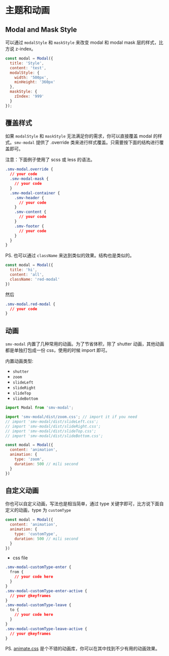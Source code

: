 
# 主题和动画

## Modal and Mask Style

可以通过 `modalStyle` 和 `maskStyle` 来改变 modal 和 modal mask 层的样式，比方说 z-index。

```js
const modal = Modal({
  title: 'Style',
  content: 'test',
  modalStyle: {
    width: '500px',
    minHeight: '360px'
  },
  maskStyle: {
    zIndex: '999'
  }
});
```

## 覆盖样式

如果 `modalStyle` 和 `maskStyle` 无法满足你的需求，你可以直接覆盖 modal 的样式。`smv-modal` 提供了 .override 类来进行样式覆盖。只需要按下面的结构进行覆盖即可。

注意：下面例子使用了 scss 或 less 的语法。

```css
.smv-modal.override {
  // your code
  .smv-modal-mask {
    // your code
  }
  .smv-modal-container {
    .smv-header {
      // your code
    }
    .smv-content {
      // your code
    }
    .smv-footer {
      // your code
    }
  }
}
```

PS. 也可以通过 `className` 来达到类似的效果。结构也是类似的。

```js
const modal = Modal({
  title: 'hi',
  content: 'all',
  className: 'red-modal'
})
```

然后

```css
.smv-modal.red-modal {
  // your code
}
```

## 动画

`smv-modal` 内置了几种常用的动画。为了节省体积，除了 shutter 动画，其他动画都是单独打包成一份 css，使用的时候 import 即可。

内置动画类型:

- `shutter`
- `zoom`
- `slideLeft`
- `slideRight`
- `slideTop`
- `slideBottom`

```js
import Modal from 'smv-modal';

import 'smv-modal/dist/zoom.css'; // import it if you need
// import 'smv-modal/dist/slideLeft.css';
// import 'smv-modal/dist/slideRight.css';
// import 'smv-modal/dist/slideTop.css';
// import 'smv-modal/dist/slideBottom.css';

const modal = Modal({
  content: 'animation',
  animation: {
    type: 'zoom',
    duration: 500 // mili second
  }
})
```

## 自定义动画

你也可以自定义动画，写法也是相当简单，通过 type 关键字即可，比方说下面自定义的动画，type 为 `customType`

```js
const modal = Modal({
  content: 'animation',
  animation: {
    type: 'customType',
    duration: 500 // mili second
  }
})
```

- css file

```css
.smv-modal-customType-enter {
  from {
    // your code here
  }
}
.smv-modal-customType-enter-active {
  // your @keyframes
}
.smv-modal-customType-leave {
  to {
    // your code here
  }
}
.smv-modal-customType-leave-active {
  // your @keyframes
}
```

PS. [animate.css](https://daneden.github.io/animate.css/) 是个不错的动画库，你可以在其中找到不少有用的动画效果。